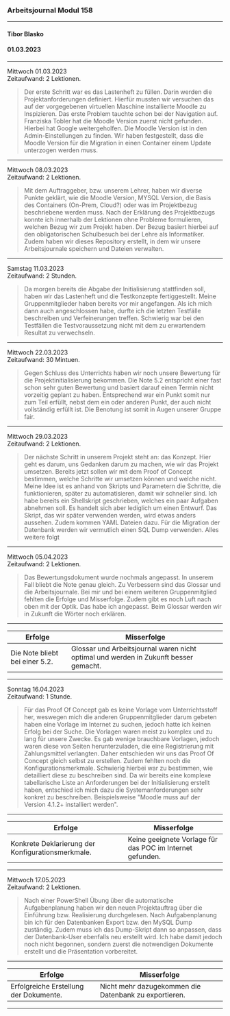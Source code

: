 ### Arbeitsjournal Modul 158
---
#### Tibor Blasko
#### 01.03.2023
---
Mittwoch 01.03.2023</br>
Zeitaufwand: 2 Lektionen.</br>
> Der erste Schritt war es das Lastenheft zu füllen.
Darin werden die Projektanforderungen definiert.
Hierfür mussten wir versuchen das auf der vorgegebenen virtuellen Maschine installierte Moodle zu Inspizieren.
Das erste Problem tauchte schon bei der Navigation auf.
Franziska Tobler hat die Moodle Version zuerst nicht gefunden. Hierbei hat Google weitergeholfen.
Die Moodle Version ist in den Admin-Einstellungen zu finden.
Wir haben festgestellt, dass die Moodle Version für die Migration in einen Container einem Update unterzogen werden muss.
---
Mittwoch 08.03.2023</br>
Zeitaufwand: 2 Lektionen.</br>
> Mit dem Auftraggeber, bzw. unserem Lehrer, haben wir diverse Punkte geklärt, wie die Moodle Version, MYSQL Version, die Basis des Containers (On-Prem, Cloud?) oder was im Projektbezug beschriebene werden muss.
Nach der Erklärung des Projektbezugs konnte ich innerhalb der Lektionen ohne Probleme formulieren, welchen Bezug wir zum Projekt haben.
Der Bezug basiert hierbei auf den obligatorischen Schulbesuch bei der Lehre als Informatiker.
Zudem haben wir dieses Repository erstellt, in dem wir unsere Arbeitsjournale speichern und Dateien verwalten.
---
Samstag 11.03.2023</br>
Zeitaufwand: 2 Stunden.</br>
> Da morgen bereits die Abgabe der Initialisierung stattfinden soll, haben wir das Lastenheft und die Testkonzepte fertiggestellt. Meine Gruppenmitglieder haben bereits vor mir angefangen. Als ich mich dann auch angeschlossen habe, durfte ich die letzten Testfälle beschreiben und Verfeinerungen treffen. Schwierig war bei den Testfällen die Testvoraussetzung nicht mit dem zu erwartendem Resultat zu verwechseln.
---
Mittwoch 22.03.2023</br>
Zeitaufwand: 30 Mintuen.</br>
> Gegen Schluss des Unterrichts haben wir noch unsere Bewertung für die Projektinitialisierung bekommen.
Die Note 5.2 entspricht einer fast schon sehr guten Bewertung und basiert darauf einen Termin nicht vorzeitig geplant zu haben.
Entsprechend war ein Punkt somit nur zum Teil erfüllt, nebst dem ein oder anderen Punkt, der auch nicht vollständig erfüllt ist.
Die Benotung ist somit in Augen unserer Gruppe fair.
---
Mittwoch 29.03.2023</br>
Zeitaufwand: 2 Lektionen.</br>
> Der nächste Schritt in unserem Projekt steht an: das Konzept. Hier geht es darum, uns Gedanken darum zu machen, wie wir das Projekt umsetzen.
Bereits jetzt sollen wir mit dem Proof of Concept bestimmen, welche Schritte wir umsetzen können und welche nicht.
Meine Idee ist es anhand von Skripts und Parametern die Schritte, die funktionieren, später zu automatisieren, damit wir schneller sind.
Ich habe bereits ein Shellskript geschrieben, welches ein paar Aufgaben abnehmen soll. Es handelt sich aber lediglich um einen Entwurf.
Das Skript, das wir später verwenden werden, wird etwas anders aussehen. Zudem kommen YAML Dateien dazu.
Für die Migration der Datenbank werden wir vermutlich einen SQL Dump verwenden. Alles weitere folgt
---
Mittwoch 05.04.2023</br>
Zeitaufwand: 2 Lektionen.</br>
> Das Bewertungsdokument wurde nochmals angepasst. In unserem Fall bliebt die Note genau gleich. Zu Verbessern sind das Glossar und die Arbeitsjournale. Bei mir und bei einem weiteren Gruppenmitglied fehlten die Erfolge und Misserfolge. Zudem gibt es noch Luft nach oben mit der Optik. Das habe ich angepasst. Beim Glossar werden wir in Zukunft die Wörter noch erklären.
---
|Erfolge|Misserfolge|
|---|---|
|Die Note bliebt bei einer 5.2.|Glossar und Arbeitsjournal waren nicht optimal und werden in Zukunft besser gemacht.|
---
Sonntag 16.04.2023</br>
Zeitaufwand: 1 Stunde.</br>
> Für das Proof Of Concept gab es keine Vorlage vom Unterrichtsstoff her, weswegen mich die anderen Gruppenmitglieder darum gebeten haben eine Vorlage im Internet zu suchen, jedoch hatte ich keinen Erfolg bei der Suche. Die Vorlagen waren meist zu komplex und zu lang für unsere Zwecke. Es gab wenige brauchbare Vorlagen, jedoch waren diese von Seiten herunterzuladen, die eine Registrierung mit Zahlungsmittel verlangten. Daher entschieden wir uns das Proof Of Concept gleich selbst zu erstellen. Zudem fehlten noch die Konfigurationsmerkmale. Schwierig hierbei war zu bestimmen, wie detailliert diese zu beschreiben sind. Da wir bereits eine komplexe tabellarische Liste an Anforderungen bei der Initialisierung erstellt haben, entschied ich mich dazu die Systemanforderungen sehr konkret zu beschreiben. Beispielsweise "Moodle muss auf der Version 4.1.2+ installiert werden".
---
|Erfolge|Misserfolge|
|---|---|
|Konkrete Deklarierung der Konfigurationsmerkmale.|Keine geeignete Vorlage für das POC im Internet gefunden.|
---
Mittwoch 17.05.2023</br>
Zeitaufwand: 2 Lektionen.</br>
> Nach einer PowerShell Übung über die automatische Aufgabenplanung haben wir den neuen Projektauftrag über die Einführung bzw. Realisierung durchgelesen.
Nach Aufgabenplanung bin ich für den Datenbanken Export bzw. den MySQL Dump zuständig.
Zudem muss ich das Dump-Skript dann so anpassen, dass der Datenbank-User ebenfalls neu erstellt wird.
Ich habe damit jedoch noch nicht begonnen, sondern zuerst die notwendigen Dokumente erstellt und die Präsentation vorbereitet.
---
|Erfolge|Misserfolge|
|---|---|
|Erfolgreiche Erstellung der Dokumente.|Nicht mehr dazugekommen die Datenbank zu exportieren.|
---
